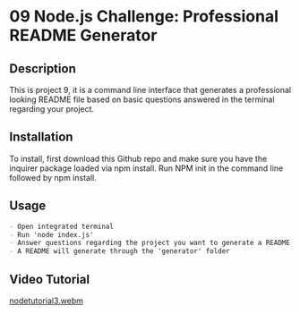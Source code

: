 # 09 Node.js Challenge: Professional README Generator

## Description

This is project 9, it is a command line interface that generates a professional looking README file based on basic questions answered in the terminal regarding your project.


## Installation


To install, first download this Github repo and make sure you have the inquirer package loaded via npm install. Run NPM init in the command line followed by npm install.


## Usage

```md
- Open integrated terminal
- Run 'node index.js'
- Answer questions regarding the project you want to generate a README for
- A README will generate through the 'generator' folder 
```

## Video Tutorial


[nodetutorial3.webm](https://user-images.githubusercontent.com/107439535/186197058-3c309ab2-8d55-491d-99b6-c89eeed56dc3.webm)

